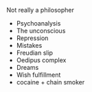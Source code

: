 Not really a philosopher 
- Psychoanalysis
- The unconscious
- Repression 
- Mistakes
- Freudian slip 
- Oedipus complex 
- Dreams 
- Wish fulfillment 
- cocaine + chain smoker